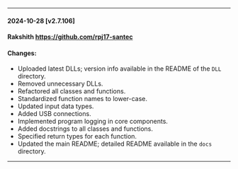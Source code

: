 
---
#### 2024-10-28 [v2.7.106] 
#### Rakshith <https://github.com/rpj17-santec>
#### Changes:

* Uploaded latest DLLs; version info available in the README of the `DLL` directory.
* Removed unnecessary DLLs.
* Refactored all classes and functions.
* Standardized function names to lower-case.
* Updated input data types.
* Added USB connections.
* Implemented program logging in core components.
* Added docstrings to all classes and functions.
* Specified return types for each function.
* Updated the main README; detailed README available in the `docs` directory.
---
